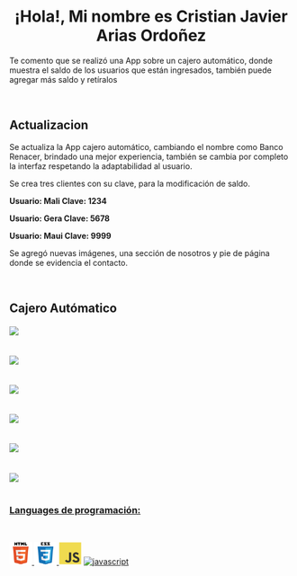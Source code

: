 <h1 align="center">¡Hola!, Mi nombre es Cristian Javier Arias Ordoñez</h1>
<p>Te comento que se realizó una App sobre un cajero automático, donde muestra el saldo de los usuarios que están ingresados, también puede agregar más saldo y retíralos</p>
<br>
<h2>Actualizacion</h2>
<p>Se actualiza la App cajero automático, cambiando el nombre como Banco Renacer, brindado una mejor experiencia, también se cambia por completo la interfaz respetando la adaptabilidad al usuario.</p>
<p>Se crea tres clientes con su clave, para la modificación de saldo.</p>
<strong><p>Usuario: Mali Clave: 1234</p>
<p>Usuario: Gera Clave: 5678</p>
<p>Usuario: Maui Clave: 9999</p></strong>
<p>Se agregó nuevas imágenes, una sección de nosotros y pie de página donde se evidencia el contacto.</p>
<br>
<h2> Cajero Autómatico</h2>
<a href="https://cristian0813.github.io/Cajero-automatico/" target="_blank"><img src="./assets/presentacion/CajeroAutomatico.jpg" width="auto" align="center">
<br>
<br>
<br>
<a href="https://cristian0813.github.io/Cajero-automatico/"target="_blank" ><img src="./assets/presentacion/CajeroAutomatico2.jpg" width="auto" align="center">
<br>
<br>
<br>
<a href="https://cristian0813.github.io/Cajero-automatico/" target="_blank" ><img src="./assets/presentacion/CajeroAutomatico3.jpg" width="auto" align="center">
<br>
<br>
<br>
<a href="https://cristian0813.github.io/Cajero-automatico/"><img src="./assets/presentacion/CajeroAutomatico4.jpg" width="auto" align="center">
<br>
<br>
<br>
<a href="https://cristian0813.github.io/Cajero-automatico/"><img src="./assets/presentacion/CajeroAutomatico5.jpg" width="auto" align="center">
<br>
<br>
<br>
<a href="https://cristian0813.github.io/Cajero-automatico/"><img src="./assets/presentacion/CajeroAutomatico6.jpg" width="auto" align="center">
<br>
<br>
<h3 align="left">Languages de programación:</h3>
<br>
<p align="left"> <a href="https://www.w3schools.com/html/" target="_blank" rel="noreferrer"> <img src="https://raw.githubusercontent.com/devicons/devicon/master/icons/html5/html5-original-wordmark.svg" alt="html5" width="40" height="40"/></a><a href="https://www.w3schools.com/css/" target="_blank" rel="noreferrer"> <img src="https://raw.githubusercontent.com/devicons/devicon/master/icons/css3/css3-original-wordmark.svg" alt="css3" width="40" height="40"/></a><a href="https://developer.mozilla.org/en-US/docs/Web/JavaScript" target="_blank" rel="noreferrer"> <img src="https://raw.githubusercontent.com/devicons/devicon/master/icons/javascript/javascript-original.svg" alt="javascript" width="40" height="40"/></a>     <a href="https://getbootstrap.com/" target="_blank" rel="noreferrer"> <img src="https://raw.githubusercontent.com/Cristian0813/devicon/master/icons/bootstrap/bootstrap-original-wordmark.svg" alt="javascript" width="40" height="40"/></a>  

</p>
